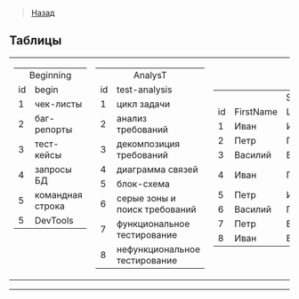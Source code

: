 >[Назад](..../projects/ProjOne.md)

## Таблицы

<table>
<tr><td valign="top">
<table>
<tr><td colspan="2" align="center">Beginning</td></tr>
<tr><td>id</td><td>begin</td></tr>
    <tr><td>1</td><td>чек-листы</td></tr>
    <tr><td>2</td><td>баг-репорты</td></tr>
    <tr><td>3</td><td>тест-кейсы</td></tr>
    <tr><td>4</td><td>запросы БД</td></tr>
    <tr><td>5</td><td>командная строка </td></tr>
    <tr><td>5</td><td>DevTools</td></tr>
</table>
</td> <td>
<table>
<tr><td colspan="2" align="center">AnalysT</td></tr>
<tr><td>id</td><td>test-analysis</td></tr>
    <tr><td>1</td><td>цикл задачи</td></tr>
    <tr><td>2</td><td>анализ требований</td></tr>
    <tr><td>3</td><td>декомпозиция требований</td></tr>
    <tr><td>4</td><td>диаграмма связей</td></tr>
    <tr><td>5</td><td>блок-схема</td></tr>
    <tr><td>6</td><td>серые зоны и поиск требований</td></tr>
    <tr><td>7</td><td>функциональное тестирование</td></tr>
    <tr><td>8</td><td>нефункциональное тестирование</td></tr> 
</table>
</td> <td>
<table>
<tr><td colspan="4" align="center">Students</td></tr>
<tr><td>id</td><td>FirstName</td><td>LastName</td><td>WhereFrom</td></tr>
    <tr><td>1</td><td>Иван</td><td>Иванов</td><td>Энгельс</td></tr>
    <tr><td>2</td><td>Петр</td><td>Петров</td><td>Воронеж</td></tr>
    <tr><td>3</td><td>Василий</td><td>Васильев</td><td>Самара</td></tr>
    <tr><td>4</td><td>Иван</td><td>Петров</td><td>Санкт-Петербург</td></tr>
    <tr><td>5</td><td>Петр</td><td>Иванов</td><td>Москва</td></tr>
    <tr><td>6</td><td>Василий</td><td>Петров</td><td>Мурманск</td></tr>
    <tr><td>7</td><td>Петр</td><td>Васильев</td><td>Кукушки</td></tr>
    <tr><td>8</td><td>Иван</td><td>Васильев</td><td>Заполярный</td></tr> 
</table>
</td></tr>
</table>

<hr/> 







